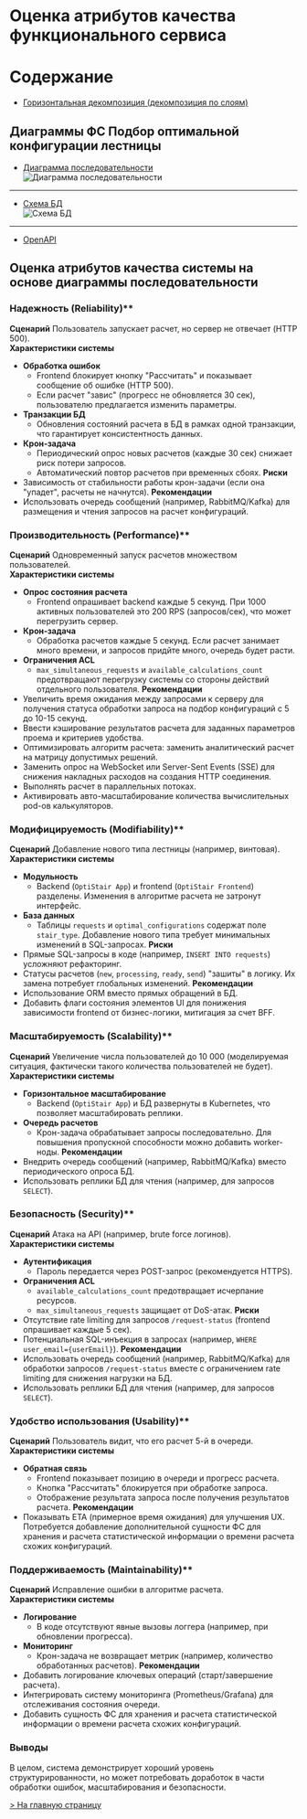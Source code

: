 # Оценка атрибутов качества функционального сервиса
# Содержание
* [Горизонтальная декомпозиция (декомпозиция по слоям)](#горизонтальная-декомпозиция-декомпозиция-по-слоям)

## Диаграммы ФС Подбор оптимальной конфигурации лестницы
- [Диаграмма последовательности](/design/diagrams/optistairs-calculation-sd.puml)<br>
![Диаграмма последовательности](../../design/diagrams/optistairs-calculation-sd.svg)
---
- [Схема БД](/design/diagrams/optistairs-db.puml)<br>
![Схема БД](../../design/diagrams/optistairs-db.svg)
---
- [OpenAPI](/design/openapi/optistairs-restapi.yaml)

## Оценка атрибутов качества системы на основе диаграммы последовательности
### Надежность (Reliability)**
**Сценарий**
Пользователь запускает расчет, но сервер не отвечает (HTTP 500).  
**Характеристики системы**
- **Обработка ошибок**
    - Frontend блокирует кнопку "Рассчитать" и показывает сообщение об ошибке (HTTP 500).
    - Если расчет "завис" (прогресс не обновляется 30 сек), пользователю предлагается изменить параметры.
- **Транзакции БД**
    - Обновления состояний расчета в БД в рамках одной транзакции, что гарантирует консистентность данных.
- **Крон-задача**
    - Периодический опрос новых расчетов (каждые 30 сек) снижает риск потери запросов.
    - Автоматический повтор расчетов при временных сбоях.
**Риски**
- Зависимость от стабильности работы крон-задачи (если она "упадет", расчеты не начнутся).
**Рекомендации**
- Использовать очередь сообщений (например, RabbitMQ/Kafka) для размещения и чтения запросов на расчет конфигураций.

### Производительность (Performance)**
**Сценарий**
Одновременный запуск расчетов множеством пользователей.  
**Характеристики системы**
- **Опрос состояния расчета**
    - Frontend опрашивает backend каждые 5 секунд. При 1000 активных пользователей это 200 RPS (запросов/сек), что может перегрузить сервер.
- **Крон-задача**
    - Обработка расчетов каждые 5 секунд. Если расчет занимает много времени, и запросов придйте много, очередь будет расти.
- **Ограничения ACL**
    - `max_simultaneous_requests` и `available_calculations_count` предотвращают перегрузку системы со стороны действий отдельного пользователя.
**Рекомендации**
- Увеличить время ожидания между запросами к серверу для получения статуса обработки запроса на подбор конфигураций с 5 до 10-15 секунд.
- Ввести кэширование результатов расчета для заданных параметров проема и критериев удобства.
- Оптимизировать алгоритм расчета: заменить аналитический расчет на матрицу допустимых решений.
- Заменить опрос на WebSocket или Server-Sent Events (SSE) для снижения накладных расходов на создания HTTP соединения.
- Выполнять расчет в параллельных потоках.
- Активировать авто-масштабирование количества вычислительных pod-ов калькуляторов.

### Модифицируемость (Modifiability)**
**Сценарий**
Добавление нового типа лестницы (например, винтовая).  
**Характеристики системы**
- **Модульность**
    - Backend (`OptiStair App`) и frontend (`OptiStair Frontend`) разделены. Изменения в алгоритме расчета не затронут интерфейс.
- **База данных**
    - Таблицы `requests` и `optimal_configurations` содержат поле `stair_type`. Добавление нового типа требует минимальных изменений в SQL-запросах.
**Риски**
- Прямые SQL-запросы в коде (например, `INSERT INTO requests`) усложняют рефакторинг.
- Статусы расчетов (`new`, `processing`, `ready`, `send`) "зашиты" в логику. Их замена потребует глобальных изменений.
**Рекомендации**
- Использование ORM вместо прямых обращений в БД.
- Добавить флаги состояния элементов UI для понижения зависимости frontend от бизнес-логики, митигация за счет BFF.

### Масштабируемость (Scalability)**
**Сценарий**
Увеличение числа пользователей до 10 000 (моделируемая ситуация, фактически такого количества пользователей не будет).
**Характеристики системы**
- **Горизонтальное масштабирование**
    - Backend (`OptiStair App`) и БД развернуты в Kubernetes, что позволяет масштабировать реплики.
- **Очередь расчетов**
    - Крон-задача обрабатывает запросы последовательно. Для повышения пропускной способности можно добавить worker-ноды.
**Рекомендации**
- Внедрить очередь сообщений (например, RabbitMQ/Kafka) вместо периодического опроса БД.
- Использовать реплики БД для чтения (например, для запросов `SELECT`).


### Безопасность (Security)**
**Сценарий**
Атака на API (например, brute force логинов).  
**Характеристики системы**
- **Аутентификация**
    - Пароль передается через POST-запрос (рекомендуется HTTPS).
- **Ограничения ACL**
    - `available_calculations_count` предотвращает исчерпание ресурсов.
    - `max_simultaneous_requests` защищает от DoS-атак.
**Риски**
- Отсутствие rate limiting для запросов `/request-status` (frontend опрашивает каждые 5 сек).
- Потенциальная SQL-инъекция в запросах (например, `WHERE user_email={userEmail}`).
**Рекомендации**
- Использовать очередь сообщений (например, RabbitMQ/Kafka) для обработки запросов `/request-status` вместе с ограничением rate limiting для снижения нагрузки на БД.
- Использовать реплики БД для чтения (например, для запросов `SELECT`).

### Удобство использования (Usability)**
**Сценарий**
Пользователь видит, что его расчет 5-й в очереди.  
**Характеристики системы**
- **Обратная связь**
    - Frontend показывает позицию в очереди и прогресс расчета.
    - Кнопка "Рассчитать" блокируется при обработке запроса.
    - Отображение результата запроса после получения результатов расчета.
**Рекомендации**
- Показывать ETA (примерное время ожидания) для улучшения UX. Потребуется добавление дополнительной сущности ФС для хранения и расчета статистической информации о времени расчета схожих конфигураций.

### Поддерживаемость (Maintainability)**
**Сценарий**
Исправление ошибки в алгоритме расчета.  
**Характеристики системы**
- **Логирование**
    - В коде отсутствуют явные вызовы логгера (например, при обновлении прогресса).
- **Мониторинг**
    - Крон-задача не возвращает метрик (например, количество обработанных расчетов).
**Рекомендации**
- Добавить логирование ключевых операций (старт/завершение расчета).
- Интегрировать систему мониторинга (Prometheus/Grafana) для отслеживания состояния очереди.
- Добавить сущность ФС для хранения и расчета статистической информации о времени расчета схожих конфигураций.


### Выводы
В целом, система демонстрирует хороший уровень структурированности, но может потребовать доработок в части обработки ошибок, масштабирования и безопасности.


[> На главную страницу](/README.md)